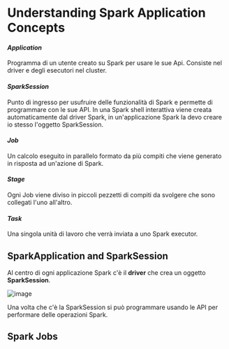 # Understanding Spark Application Concepts

#### *Application*
Programma di un utente creato su Spark per usare le sue Api. Consiste nel driver e degli esecutori nel cluster.

#### *SparkSession*
Punto di ingresso per usufruire delle funzionalità di Spark e permette di programmare con le sue API. In una Spark shell interattiva viene creata automaticamente dal driver Spark, in un'applicazione Spark la devo creare io stesso l'oggetto SparkSession.

#### *Job*
Un calcolo eseguito in parallelo formato da più compiti che viene generato in risposta ad un'azione di Spark.

#### *Stage*
Ogni Job viene diviso in piccoli pezzetti di compiti da svolgere che sono collegati l'uno all'altro.

#### *Task*
Una singola unità di lavoro che verrà inviata a uno Spark executor.

## SparkApplication and SparkSession
Al centro di ogni applicazione Spark c'è il **driver** che crea un oggetto **SparkSession**.

![image](https://user-images.githubusercontent.com/77077281/196006602-a5c2d389-80a4-4d14-b71e-7001161fbbf7.png)

Una volta che c'è la SparkSession si può programmare usando le API per performare delle operazioni Spark.

## Spark Jobs
